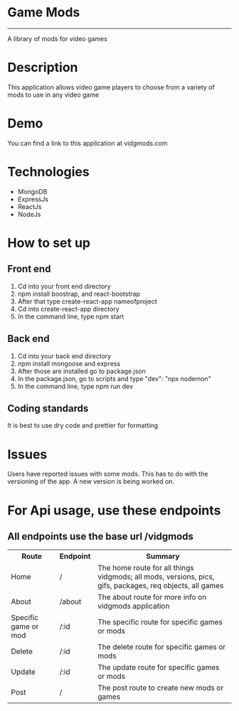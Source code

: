 <h1>Game Mods</h1>
<hr>
<p>A library of mods for video games</p>

<h1>Description</h1>
<p>This application allows video game players to choose from a variety of mods to use in any video game</p>

<h1>Demo</h1>
<p>You can find a link to this application at <a src="#">vidgmods.com</a></p>


<h1>Technologies</h1>
<ul>
<li>MongoDB</li>
<li>ExpressJs</li>
<li>ReactJs</li>
<li>NodeJs</li>
</ul>

<h1>How to set up</h1>
<h2>Front end</h2>
<ol>
<li>Cd into your front end directory</li>
<li>npm install boostrap, and react-bootstrap</li>
<li>After that type create-react-app nameofproject</li>
<li>Cd into create-react-app directory</li>
<li>In the command line, type npm start</li>
</ol>
<h2>Back end</h2>
<ol>
<li>Cd into your back end directory</li>
<li>npm install mongoose and express</li>
<li>After those are installed go to package.json</li>
<li>In the package.json, go to scripts and type "dev": "npx nodemon" </li>
<li>In the command line, type npm run dev</li>
</ol>
<h2>Coding standards</h2>
<p>It is best to use dry code and prettier for formatting</p>

<h1>Issues</h1>
<p>Users have reported issues with some mods. This has to do with the versioning of the app. A new version is being worked on.</p>

<h1>For Api usage, use these endpoints</h1>
<h2>All endpoints use the base url /vidgmods</h2>
<table>
<tr>
<th>Route</th>
<th>Endpoint</th>
<th>Summary</th>
</tr>

<tr>
<td>Home</td>
<td>/</td>
<td>The home route for all things vidgmods; all mods, versions, pics, gifs, packages, req objects, all games</td>
</tr>

<tr>
<td>About</td>
<td>/about</td>
<td>The about route for more info on vidgmods application</td>
</tr>

<tr>
<td>Specific game or mod</td>
<td>/:id</td>
<td>The specific route for specific games or mods</td>
</tr>

<tr>
<td>Delete</td>
<td>/:id</td>
<td>The delete route for specific games or mods</td>
</tr>

<tr>
<td>Update</td>
<td>/:id</td>
<td>The update route for specific games or mods</td>
</tr>

<tr>
<td>Post</td>
<td>/</td>
<td>The post route to create new mods or games </td>
</tr>

</table>
